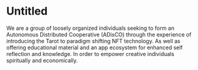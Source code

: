 # Untitled

We are a group of loosely organized individuals seeking to form an Autonomous Distributed Cooperative \(ADisCO\) through the experience of introducing the Tarot to paradigm shifting NFT technology. As well as offering educational material and an app ecosystem for enhanced self reflection and knowledge. In order to empower creative individuals spiritually and economically.

